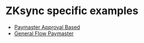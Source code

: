 # ZKsync specific examples

- [Paymaster Approval Based](paymaster-approval-based.md)
- [General Flow Paymaster](general-paymaster.md)
